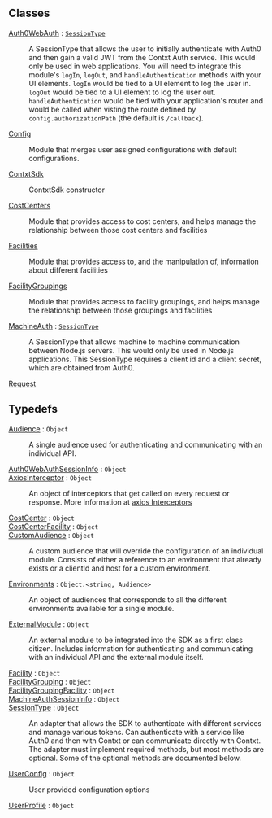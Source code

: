 ## Classes

<dl>
<dt><a href="./Auth0WebAuth.md">Auth0WebAuth</a> : <code><a href="./Typedefs.md#SessionType">SessionType</a></code></dt>
<dd><p>A SessionType that allows the user to initially authenticate with Auth0 and then gain a valid JWT
from the Contxt Auth service. This would only be used in web applications. You will need to
integrate this module&#39;s <code>logIn</code>, <code>logOut</code>, and <code>handleAuthentication</code> methods with your UI
elements. <code>logIn</code> would be tied to a UI element to log the user in. <code>logOut</code> would be tied to a
UI element to log the user out. <code>handleAuthentication</code> would be tied with your application&#39;s
router and would be called when visting the route defined by <code>config.authorizationPath</code> (the
default is <code>/callback</code>).</p>
</dd>
<dt><a href="./Config.md">Config</a></dt>
<dd><p>Module that merges user assigned configurations with default configurations.</p>
</dd>
<dt><a href="./ContxtSdk.md">ContxtSdk</a></dt>
<dd><p>ContxtSdk constructor</p>
</dd>
<dt><a href="./CostCenters.md">CostCenters</a></dt>
<dd><p>Module that provides access to cost centers, and helps manage
the relationship between those cost centers and facilities</p>
</dd>
<dt><a href="./Facilities.md">Facilities</a></dt>
<dd><p>Module that provides access to, and the manipulation
of, information about different facilities</p>
</dd>
<dt><a href="./FacilityGroupings.md">FacilityGroupings</a></dt>
<dd><p>Module that provides access to facility groupings, and helps manage
the relationship between those groupings and facilities</p>
</dd>
<dt><a href="./MachineAuth.md">MachineAuth</a> : <code><a href="./Typedefs.md#SessionType">SessionType</a></code></dt>
<dd><p>A SessionType that allows machine to machine communication between Node.js servers. This would
only be used in Node.js applications. This SessionType requires a client id and a client secret,
which are obtained from Auth0.</p>
</dd>
<dt><a href="./Request.md">Request</a></dt>
<dd></dd>
</dl>

## Typedefs

<dl>
<dt><a href="./Typedefs.md#Audience">Audience</a> : <code>Object</code></dt>
<dd><p>A single audience used for authenticating and communicating with an individual API.</p>
</dd>
<dt><a href="./Typedefs.md#Auth0WebAuthSessionInfo">Auth0WebAuthSessionInfo</a> : <code>Object</code></dt>
<dd></dd>
<dt><a href="./Typedefs.md#AxiosInterceptor">AxiosInterceptor</a> : <code>Object</code></dt>
<dd><p>An object of interceptors that get called on every request or response.
More information at <a href="https://github.com/axios/axios#interceptors">axios Interceptors</a></p>
</dd>
<dt><a href="./Typedefs.md#CostCenter">CostCenter</a> : <code>Object</code></dt>
<dd></dd>
<dt><a href="./Typedefs.md#CostCenterFacility">CostCenterFacility</a> : <code>Object</code></dt>
<dd></dd>
<dt><a href="./Typedefs.md#CustomAudience">CustomAudience</a> : <code>Object</code></dt>
<dd><p>A custom audience that will override the configuration of an individual module. Consists of
either a reference to an environment that already exists or a clientId and host for a
custom environment.</p>
</dd>
<dt><a href="./Typedefs.md#Environments">Environments</a> : <code>Object.&lt;string, Audience&gt;</code></dt>
<dd><p>An object of audiences that corresponds to all the different environments available for a
single module.</p>
</dd>
<dt><a href="./Typedefs.md#ExternalModule">ExternalModule</a> : <code>Object</code></dt>
<dd><p>An external module to be integrated into the SDK as a first class citizen. Includes information
for authenticating and communicating with an individual API and the external module itself.</p>
</dd>
<dt><a href="./Typedefs.md#Facility">Facility</a> : <code>Object</code></dt>
<dd></dd>
<dt><a href="./Typedefs.md#FacilityGrouping">FacilityGrouping</a> : <code>Object</code></dt>
<dd></dd>
<dt><a href="./Typedefs.md#FacilityGroupingFacility">FacilityGroupingFacility</a> : <code>Object</code></dt>
<dd></dd>
<dt><a href="./Typedefs.md#MachineAuthSessionInfo">MachineAuthSessionInfo</a> : <code>Object</code></dt>
<dd></dd>
<dt><a href="./Typedefs.md#SessionType">SessionType</a> : <code>Object</code></dt>
<dd><p>An adapter that allows the SDK to authenticate with different services and manage various tokens.
Can authenticate with a service like Auth0 and then with Contxt or can communicate directly
with Contxt. The adapter must implement required methods, but most methods are optional. Some of
the optional methods are documented below.</p>
</dd>
<dt><a href="./Typedefs.md#UserConfig">UserConfig</a> : <code>Object</code></dt>
<dd><p>User provided configuration options</p>
</dd>
<dt><a href="./Typedefs.md#UserProfile">UserProfile</a> : <code>Object</code></dt>
<dd></dd>
</dl>
